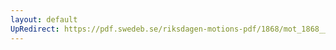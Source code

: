 ```yaml
---
layout: default
UpRedirect: https://pdf.swedeb.se/riksdagen-motions-pdf/1868/mot_1868__ak__00034/mot_1868__ak__00034_001.pdf
---
```

